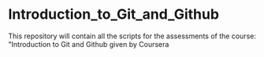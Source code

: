 # Introduction_to_Git_and_Github
This repository will contain all the scripts for the assessments of the course: "Introduction to Git and Github given by Coursera 

